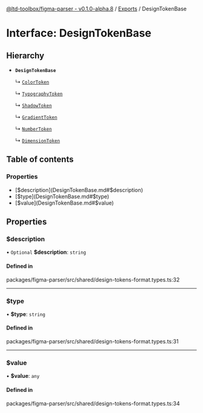 [@ltd-toolbox/figma-parser - v0.1.0-alpha.8](../README.md) / [Exports](../modules.md) / DesignTokenBase

# Interface: DesignTokenBase

## Hierarchy

- **`DesignTokenBase`**

  ↳ [`ColorToken`](ColorToken.md)

  ↳ [`TypographyToken`](TypographyToken.md)

  ↳ [`ShadowToken`](ShadowToken.md)

  ↳ [`GradientToken`](GradientToken.md)

  ↳ [`NumberToken`](NumberToken.md)

  ↳ [`DimensionToken`](DimensionToken.md)

## Table of contents

### Properties

- [$description](DesignTokenBase.md#$description)
- [$type](DesignTokenBase.md#$type)
- [$value](DesignTokenBase.md#$value)

## Properties

### $description

• `Optional` **$description**: `string`

#### Defined in

packages/figma-parser/src/shared/design-tokens-format.types.ts:32

___

### $type

• **$type**: `string`

#### Defined in

packages/figma-parser/src/shared/design-tokens-format.types.ts:31

___

### $value

• **$value**: `any`

#### Defined in

packages/figma-parser/src/shared/design-tokens-format.types.ts:34
